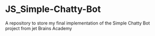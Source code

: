 # JS_Simple-Chatty-Bot
A repository to store my final implementation of the Simple Chatty Bot project from jet Brains Academy
